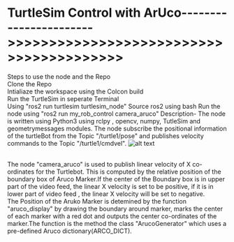 # TurtleSim Control with ArUco----------------------->>>>>>>>>>>>>>>>>>>>>>>>>>>>>>>>>>>>>>>>
Steps to use the node and the Repo</br>
Clone the Repo</br>
Intialiaze the workspace using the Colcon build</br> 
Run the TurtleSim in seperate Terminal</br>
Using "ros2 run turtlesim turtlesim_node"
Source ros2 using bash
Run the node using "ros2 run my_rob_control camera_aruco"
Description-
The node is written using Python3 using rclpy , opencv, numpy, TutleSim and geometrymessages modules. The node subscribe the positional information of the turtleBot from the Topic "/turtle1/pose" and publishes velocity commands to the Topic "/turtle1/cmdvel". 
![alt text](https://github.com/BhargavMN/UR_5-control-with-ArUco-/blob/5ea09baa6a9233a046daddce9804c3738564d162/rosgraph.png)

</br>
The node "camera_aruco"  is used to publish linear velocity of X co-ordinates for the Turtlebot. This is computed by the relative position of the boundary box of Aruco Marker.If the center of the Boundary box is in upper part of the video feed, the linear X velocity is set to be positive, if it is in lower part of video feed , the linear X velocity will be set to negative.</br>
The Position of the Aruko Marker is detemined by the function "aruco_display" by drawing the boundary around marker, marks the center of each marker with a red dot and outputs the center co-ordinates of the marker.The function is the method the class "ArucoGenerator" which uses a pre-defined Aruco dictionary(ARCO_DICT).</br>

